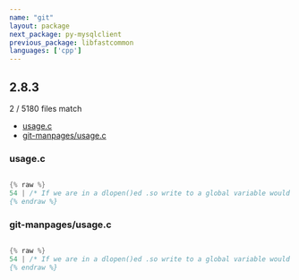 ```yaml
---
name: "git"
layout: package
next_package: py-mysqlclient
previous_package: libfastcommon
languages: ['cpp']
---
```

## 2.8.3
2 / 5180 files match

 - [usage.c](#usagec)
 - [git-manpages/usage.c](#git-manpagesusagec)

### usage.c

```cpp

{% raw %}
54 | /* If we are in a dlopen()ed .so write to a global variable would segfault
{% endraw %}

```
### git-manpages/usage.c

```cpp

{% raw %}
54 | /* If we are in a dlopen()ed .so write to a global variable would segfault
{% endraw %}

```